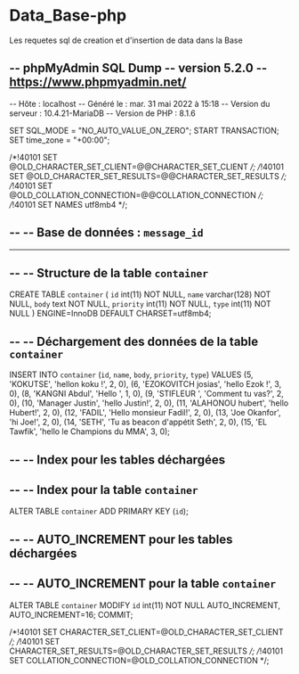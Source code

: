 # Data_Base-php

Les requetes sql de creation et d'insertion de data dans la Base 


-- phpMyAdmin SQL Dump
-- version 5.2.0
-- https://www.phpmyadmin.net/
--
-- Hôte : localhost
-- Généré le : mar. 31 mai 2022 à 15:18
-- Version du serveur : 10.4.21-MariaDB
-- Version de PHP : 8.1.6

SET SQL_MODE = "NO_AUTO_VALUE_ON_ZERO";
START TRANSACTION;
SET time_zone = "+00:00";


/*!40101 SET @OLD_CHARACTER_SET_CLIENT=@@CHARACTER_SET_CLIENT */;
/*!40101 SET @OLD_CHARACTER_SET_RESULTS=@@CHARACTER_SET_RESULTS */;
/*!40101 SET @OLD_COLLATION_CONNECTION=@@COLLATION_CONNECTION */;
/*!40101 SET NAMES utf8mb4 */;

--
-- Base de données : `message_id`
--

-- --------------------------------------------------------

--
-- Structure de la table `container`
--

CREATE TABLE `container` (
  `id` int(11) NOT NULL,
  `name` varchar(128) NOT NULL,
  `body` text NOT NULL,
  `priority` int(11) NOT NULL,
  `type` int(11) NOT NULL
) ENGINE=InnoDB DEFAULT CHARSET=utf8mb4;

--
-- Déchargement des données de la table `container`
--

INSERT INTO `container` (`id`, `name`, `body`, `priority`, `type`) VALUES
(5, 'KOKUTSE', 'hellon koku !', 2, 0),
(6, 'EZOKOVITCH josias', 'hello Ezok !', 3, 0),
(8, 'KANGNI Abdul', 'Hello ', 1, 0),
(9, 'STIFLEUR ', 'Comment tu vas?', 2, 0),
(10, 'Manager Justin', 'hello Justin!', 2, 0),
(11, 'ALAHONOU hubert', 'hello Hubert!', 2, 0),
(12, 'FADIL', 'Hello monsieur Fadil!', 2, 0),
(13, 'Joe Okanfor', 'hi Joe!', 2, 0),
(14, 'SETH', 'Tu as beacon d\'appétit Seth', 2, 0),
(15, 'EL Tawfik', 'hello le Champions du MMA', 3, 0);

--
-- Index pour les tables déchargées
--

--
-- Index pour la table `container`
--
ALTER TABLE `container`
  ADD PRIMARY KEY (`id`);

--
-- AUTO_INCREMENT pour les tables déchargées
--

--
-- AUTO_INCREMENT pour la table `container`
--
ALTER TABLE `container`
  MODIFY `id` int(11) NOT NULL AUTO_INCREMENT, AUTO_INCREMENT=16;
COMMIT;

/*!40101 SET CHARACTER_SET_CLIENT=@OLD_CHARACTER_SET_CLIENT */;
/*!40101 SET CHARACTER_SET_RESULTS=@OLD_CHARACTER_SET_RESULTS */;
/*!40101 SET COLLATION_CONNECTION=@OLD_COLLATION_CONNECTION */;
